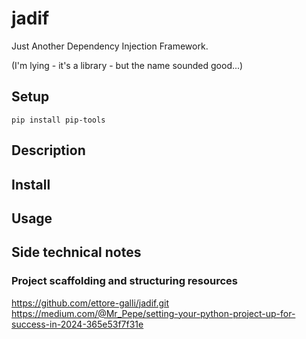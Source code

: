 # jadif

Just Another Dependency Injection Framework.

(I'm lying - it's a library - but the name sounded good...)

## Setup

```shell
pip install pip-tools
```

## Description

## Install

## Usage

## Side technical notes

### Project scaffolding and structuring resources

<https://github.com/ettore-galli/jadif.git>
<https://medium.com/@Mr_Pepe/setting-your-python-project-up-for-success-in-2024-365e53f7f31e>
